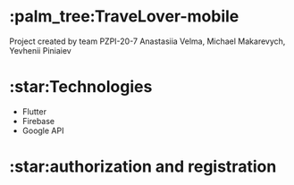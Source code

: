 <h1>:palm_tree:TraveLover-mobile</h1>
<p>Project created by team
PZPI-20-7 Anastasiia Velma, Michael Makarevych, Yevhenii Piniaiev</p>
<h1>:star:Technologies</h1>
<ul>
<li>Flutter</li>
<li>Firebase</li>
<li>Google API</li>
</ul>
<h1>:star:authorization and registration</h1>
